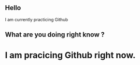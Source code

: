 ## Hello
 I am currently practicing Github

 ## What are you doing right know ?

 # I am pracicing Github right now.